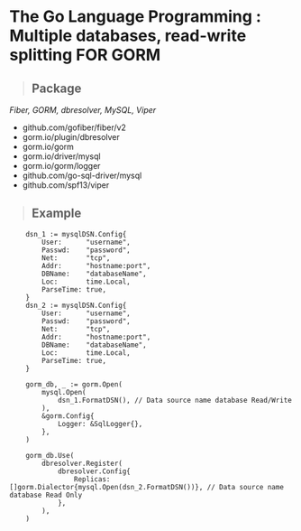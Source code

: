 # The Go Language Programming : Multiple databases, read-write splitting FOR GORM 
> ## **Package** 
_Fiber, GORM, dbresolver, MySQL, Viper_
  * github.com/gofiber/fiber/v2
  * gorm.io/plugin/dbresolver
  * gorm.io/gorm
  * gorm.io/driver/mysql
  * gorm.io/gorm/logger 
  * github.com/go-sql-driver/mysql
  * github.com/spf13/viper

> ## **Example**
```golang
    dsn_1 := mysqlDSN.Config{
		User:      "username",
		Passwd:    "password",
		Net:       "tcp",
		Addr:      "hostname:port",
		DBName:    "databaseName",
		Loc:       time.Local,
		ParseTime: true,
	}
    dsn_2 := mysqlDSN.Config{
		User:      "username",
		Passwd:    "password",
		Net:       "tcp",
		Addr:      "hostname:port",
		DBName:    "databaseName",
		Loc:       time.Local,
		ParseTime: true,
	}

    gorm_db, _ := gorm.Open(
		mysql.Open(
			dsn_1.FormatDSN(), // Data source name database Read/Write
		),
		&gorm.Config{
			Logger: &SqlLogger{},
		},
	)
    
    gorm_db.Use(
		dbresolver.Register(
			dbresolver.Config{
				Replicas: []gorm.Dialector{mysql.Open(dsn_2.FormatDSN())}, // Data source name database Read Only
			},
		),
	)
```
